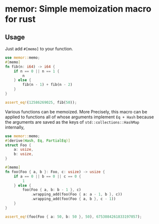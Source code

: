# memor: Simple memoization macro for rust

## Usage

Just add `#[memo]` to your function.

```rust
use memor::memo;
#[memo]
fn fib(n: i64) -> i64 {
    if n == 0 || n == 1 {
        n
    } else {
        fib(n - 1) + fib(n - 2)
    }
}

assert_eq!(12586269025, fib(50));
```

Various functions can be memoized.
More Precisely, this macro can be applied to functions all of whose arguments implement `Eq + Hash`
because the arguments are saved as the keys of `std::collections::HashMap` internally,


```rust
use memor::memo;
#[derive(Hash, Eq, PartialEq)]
struct Foo {
    a: usize,
    b: usize,
}

#[memo]
fn foo(Foo { a, b }: Foo, c: usize) -> usize {
    if a == 0 || b == 0 || c == 0 {
        1
    } else {
        foo(Foo { a, b: b - 1 }, c)
            .wrapping_add(foo(Foo { a: a - 1, b }, c))
            .wrapping_add(foo(Foo { a, b }, c - 1))
    }
}

assert_eq!(foo(Foo { a: 50, b: 50 }, 50), 6753084261833197057);
```
